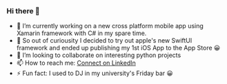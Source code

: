 ### Hi there 👋

- 🔭 I’m currently working on a new cross platform mobile app using Xamarin framework with C#  in my spare time.
- 🌱 So out of curiousity I decided to try out apple's new SwiftUI framework and ended up publishing my 1st iOS App to the App Store 😀
- 👯 I’m looking to collaborate on interesting python projects
- 📫 How to reach me: [Connect on LinkedIn](https://www.linkedin.com/in/alex-gameli-heyman-1a556070/)
- ⚡ Fun fact: I used to DJ in my university's Friday bar 😀

